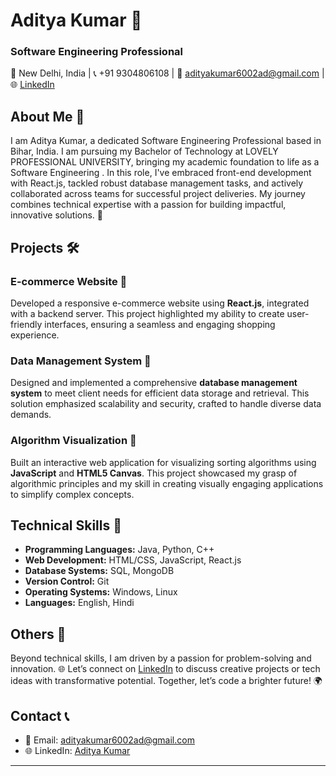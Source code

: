 # Aditya Kumar 🚀

### Software Engineering Professional

📍 New Delhi, India | 📞 +91 9304806108 | 📧 adityakumar6002ad@gmail.com | 🌐 [LinkedIn](https://www.linkedin.com/in/aditya-kumar-a34a6a328/)

## About Me 🌟

I am Aditya Kumar, a dedicated Software Engineering Professional based in Bihar, India. I am pursuing my Bachelor of Technology at LOVELY PROFESSIONAL UNIVERSITY, bringing my academic foundation to life as a Software Engineering . In this role, I've embraced front-end development with React.js, tackled robust database management tasks, and actively collaborated across teams for successful project deliveries. My journey combines technical expertise with a passion for building impactful, innovative solutions. 🤝

## Projects 🛠️

### E-commerce Website 🛒
Developed a responsive e-commerce website using **React.js**, integrated with a backend server. This project highlighted my ability to create user-friendly interfaces, ensuring a seamless and engaging shopping experience.

### Data Management System 💾
Designed and implemented a comprehensive **database management system** to meet client needs for efficient data storage and retrieval. This solution emphasized scalability and security, crafted to handle diverse data demands.

### Algorithm Visualization 🔄
Built an interactive web application for visualizing sorting algorithms using **JavaScript** and **HTML5 Canvas**. This project showcased my grasp of algorithmic principles and my skill in creating visually engaging applications to simplify complex concepts.

## Technical Skills 🧰

* **Programming Languages:** Java, Python, C++
* **Web Development:** HTML/CSS, JavaScript, React.js
* **Database Systems:** SQL, MongoDB
* **Version Control:** Git
* **Operating Systems:** Windows, Linux
* **Languages:** English, Hindi

## Others 🌈

Beyond technical skills, I am driven by a passion for problem-solving and innovation. 🌐 Let’s connect on [LinkedIn](https://www.linkedin.com/in/aditya-kumar-a34a6a328/) to discuss creative projects or tech ideas with transformative potential. Together, let’s code a brighter future! 🌍

## Contact 📞

- 📧 Email: [adityakumar6002ad@gmail.com](mailto:adityakumar6002ad@gmail.com)
- 🌐 LinkedIn: [Aditya Kumar](https://www.linkedin.com/in/aditya-kumar-a34a6a328/)

---
